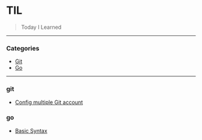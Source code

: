 # TIL

> Today I Learned

---

### Categories

- [Git](#git)
- [Go](#go)

---

### git

- [Config multiple Git account](git/config_multiple_git_accounts.md)

### go

- [Basic Syntax](go/basic_syntax.md)
